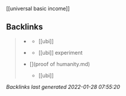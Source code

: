 [[universal basic income]]

## Backlinks

> - [](2021-04-09.md)
>   - [[ubi]]
>    
> - [](circles.md)
>   - [[ubi]] experiment
>    
> - [](proof of humanity.md)
>   - [[ubi]]

_Backlinks last generated 2022-01-28 07:55:20_
